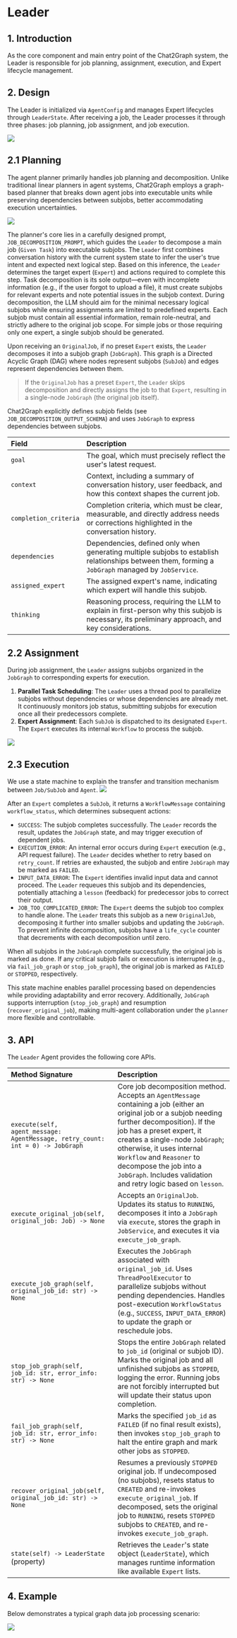# Leader

## 1. Introduction

As the core component and main entry point of the Chat2Graph system, the Leader is responsible for job planning, assignment, execution, and Expert lifecycle management.

## 2. Design

The Leader is initialized via `AgentConfig` and manages Expert lifecycles through `LeaderState`. After receiving a job, the Leader processes it through three phases: job planning, job assignment, and job execution.

![](../../asset/image/leader.png)

## 2.1 Planning

The agent planner primarily handles job planning and decomposition. Unlike traditional linear planners in agent systems, Chat2Graph employs a graph-based planner that breaks down agent jobs into executable units while preserving dependencies between subjobs, better accommodating execution uncertainties.

![](../../asset/image/leader-plan.png)

The planner's core lies in a carefully designed prompt, `JOB_DECOMPOSITION_PROMPT`, which guides the `Leader` to decompose a main job (`Given Task`) into executable subjobs. The `Leader` first combines conversation history with the current system state to infer the user's true intent and expected next logical step. Based on this inference, the `Leader` determines the target expert (`Expert`) and actions required to complete this step. Task decomposition is its sole output—even with incomplete information (e.g., if the user forgot to upload a file), it must create subjobs for relevant experts and note potential issues in the subjob context. During decomposition, the LLM should aim for the minimal necessary logical subjobs while ensuring assignments are limited to predefined experts. Each subjob must contain all essential information, remain role-neutral, and strictly adhere to the original job scope. For simple jobs or those requiring only one expert, a single subjob should be generated.

Upon receiving an `OriginalJob`, if no preset `Expert` exists, the `Leader` decomposes it into a subjob graph (`JobGraph`). This graph is a Directed Acyclic Graph (DAG) where nodes represent subjobs (`SubJob`) and edges represent dependencies between them.

> If the `OriginalJob` has a preset `Expert`, the `Leader` skips decomposition and directly assigns the job to that `Expert`, resulting in a single-node `JobGraph` (the original job itself).

Chat2Graph explicitly defines subjob fields (see `JOB_DECOMPOSITION_OUTPUT_SCHEMA`) and uses `JobGraph` to express dependencies between subjobs.

| Field                  | Description                                                                                                                                        |
| :-------------------- |:---------------------------------------------------------------------------------------------------------------------------------------------------|
| `goal`                | The goal, which must precisely reflect the user's latest request.                                                                                  |
| `context`             | Context, including a summary of conversation history, user feedback, and how this context shapes the current job.                                  |
| `completion_criteria` | Completion criteria, which must be clear, measurable, and directly address needs or corrections highlighted in the conversation history.           |
| `dependencies`        | Dependencies, defined only when generating multiple subjobs to establish relationships between them, forming a `JobGraph` managed by `JobService`. |
| `assigned_expert`     | The assigned expert's name, indicating which expert will handle this subjob.                                                                       |
| `thinking`            | Reasoning process, requiring the LLM to explain in first-person why this subjob is necessary, its preliminary approach, and key considerations.    |


## 2.2 Assignment

During job assignment, the `Leader` assigns subjobs organized in the `JobGraph` to corresponding experts for execution.

1. **Parallel Task Scheduling**: The `Leader` uses a thread pool to parallelize subjobs without dependencies or whose dependencies are already met. It continuously monitors job status, submitting subjobs for execution once all their predecessors complete.
2. **Expert Assignment**: Each `SubJob` is dispatched to its designated `Expert`. The `Expert` executes its internal `Workflow` to process the subjob.

![](../../asset/image/leader-assign.png)


## 2.3 Execution

We use a state machine to explain the transfer and transition mechanism between `Job/SubJob` and `Agent`.
 ![](../../asset/image/leader-execute.png)

After an `Expert` completes a `SubJob`, it returns a `WorkflowMessage` containing `workflow_status`, which determines subsequent actions:
  - `SUCCESS`: The subjob completes successfully. The `Leader` records the result, updates the `JobGraph` state, and may trigger execution of dependent jobs.
  - `EXECUTION_ERROR`: An internal error occurs during `Expert` execution (e.g., API request failure). The `Leader` decides whether to retry based on `retry_count`. If retries are exhausted, the subjob and entire `JobGraph` may be marked as `FAILED`.
  - `INPUT_DATA_ERROR`: The `Expert` identifies invalid input data and cannot proceed. The `Leader` requeues this subjob and its dependencies, potentially attaching a `lesson` (feedback) for predecessor jobs to correct their output.
  - `JOB_TOO_COMPLICATED_ERROR`: The `Expert` deems the subjob too complex to handle alone. The `Leader` treats this subjob as a new `OriginalJob`, decomposing it further into smaller subjobs and updating the `JobGraph`. To prevent infinite decomposition, subjobs have a `life_cycle` counter that decrements with each decomposition until zero.

When all subjobs in the `JobGraph` complete successfully, the original job is marked as done. If any critical subjob fails or execution is interrupted (e.g., via `fail_job_graph` or `stop_job_graph`), the original job is marked as `FAILED` or `STOPPED`, respectively.

This state machine enables parallel processing based on dependencies while providing adaptability and error recovery. Additionally, `JobGraph` supports interruption (`stop_job_graph`) and resumption (`recover_original_job`), making multi-agent collaboration under the `planner` more flexible and controllable.

## 3. API

The `Leader` Agent provides the following core APIs.

| Method Signature                                     | Description                                                                                                                                                                                                                                                                                                                                                             |
| :--------------------------------------------------------------- |:------------------------------------------------------------------------------------------------------------------------------------------------------------------------------------------------------------------------------------------------------------------------------------------------------------------------------------------------------------------------|
| `execute(self, agent_message: AgentMessage, retry_count: int = 0) -> JobGraph` | Core job decomposition method. Accepts an `AgentMessage` containing a job (either an original job or a subjob needing further decomposition). If the job has a preset expert, it creates a single-node `JobGraph`; otherwise, it uses internal `Workflow` and `Reasoner` to decompose the job into a `JobGraph`. Includes validation and retry logic based on `lesson`. |
| `execute_original_job(self, original_job: Job) -> None`          | Accepts an `OriginalJob`. Updates its status to `RUNNING`, decomposes it into a `JobGraph` via `execute`, stores the graph in `JobService`, and executes it via `execute_job_graph`.                                                                                                                                                                                    |
| `execute_job_graph(self, original_job_id: str) -> None`          | Executes the `JobGraph` associated with `original_job_id`. Uses `ThreadPoolExecutor` to parallelize subjobs without pending dependencies. Handles post-execution `WorkflowStatus` (e.g., `SUCCESS`, `INPUT_DATA_ERROR`) to update the graph or reschedule jobs.                                                                                                         |
| `stop_job_graph(self, job_id: str, error_info: str) -> None`     | Stops the entire `JobGraph` related to `job_id` (original or subjob ID). Marks the original job and all unfinished subjobs as `STOPPED`, logging the error. Running jobs are not forcibly interrupted but will update their status upon completion.                                                                                                                     |
| `fail_job_graph(self, job_id: str, error_info: str) -> None`     | Marks the specified `job_id` as `FAILED` (if no final result exists), then invokes `stop_job_graph` to halt the entire graph and mark other jobs as `STOPPED`.                                                                                                                                                                                                          |
| `recover_original_job(self, original_job_id: str) -> None`       | Resumes a previously `STOPPED` original job. If undecomposed (no subjobs), resets status to `CREATED` and re-invokes `execute_original_job`. If decomposed, sets the original job to `RUNNING`, resets `STOPPED` subjobs to `CREATED`, and re-invokes `execute_job_graph`.                                                                                              |
| `state(self) -> LeaderState` (property)                          | Retrieves the `Leader`'s state object (`LeaderState`), which manages runtime information like available `Expert` lists.                                                                                                                                                                                                                                                 |


## 4. Example

Below demonstrates a typical graph data job processing scenario:

![](../../asset/image/leader-demo.png)